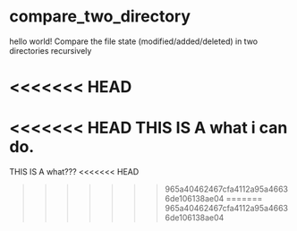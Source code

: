 # compare_two_directory
hello world!
Compare the file state (modified/added/deleted) in two directories recursively

<<<<<<< HEAD
=======
<<<<<<< HEAD
THIS IS A what i can do.
=======
THIS IS A what???
<<<<<<< HEAD
>>>>>>> 965a40462467cfa4112a95a46636de106138ae04
=======
>>>>>>> 965a40462467cfa4112a95a46636de106138ae04
